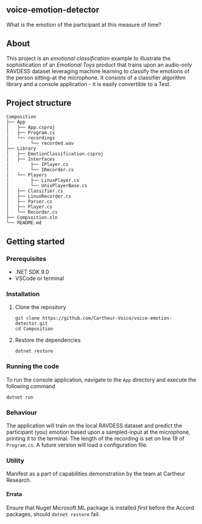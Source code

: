 ## voice-emotion-detector

What is the emotion of the participant at this measure of time?

## About

This project is an _emotional classification_ example to illustrate the sophistication of an _Emotional Toys_ product that trains upon an audio-only RAVDESS dataset leveraging machine learning to classify the emotions of the person sitting-at the microphone. It consists of a classifier algorithm library and a console application - it is easily convertible to a Test.

## Project structure

```
Composition
├── App
│   ├── App.csproj
│   ├── Program.cs
|   └── recordings
│        └── recorded.wav
├── Library
│   ├── EmotionClassification.csproj
|   ├── Interfaces
|        ├── IPlayer.cs
│        └── IRecorder.cs
|   └── Players
|        ├── LinuxPlayer.cs
│        └── UnixPlayerBase.cs
│   ├── Classifier.cs
│   ├── LinuxRecorder.cs
│   ├── Parser.cs
│   ├── Player.cs
│   └── Recorder.cs
├── Compsoition.sln
└── README.md
```

## Getting started

### Prerequisites

- .NET SDK 9.0
- VSCode or terminal

### Installation

1. Clone the repository
   ```
   git clone https://github.com/Cartheur-Voice/voice-emotion-detector.git
   cd Composition
   ```

2. Restore the dependencies
   ```
   dotnet restore
   ```

### Running the code

To run the console application, navigate to the `App` directory and execute the following command

```
dotnet run
```

### Behaviour

The application will train on the local RAVDESS dataset and predict the participant (you) emotion based upon a sampled-input at the microphone, printing it to the terminal. The length of the recording is set on line 19 of `Program.cs`. A future version will load a configuration file.

### Utility

Manifest as a part of capabilities demonstration by the team at Cartheur Research.

#### Errata

Ensure that Nuget Microsoft.ML package is installed _first_ before the Accord packages, should `dotnet restore` fail.